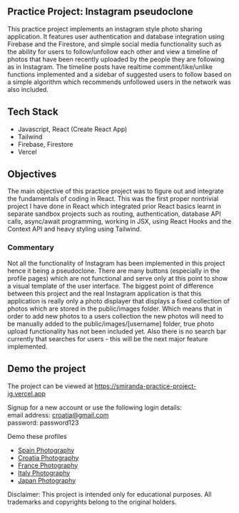 ## Practice Project: Instagram pseudoclone
This practice project implements an instagram style photo sharing application. It features user authentication and database integration using Firebase
and the Firestore, and simple social media functionality such as the ability for users to follow/unfollow each other and view a timeline of photos that
have been recently uploaded by the people they are following as in Instagram. The timeline posts have realtime comment/like/unlike functions implemented and
a sidebar of suggested users to follow based on a simple algorithm which recommends unfollowed users in the network was also included.

## Tech Stack
- Javascript, React (Create React App)
- Tailwind 
- Firebase, Firestore
- Vercel

## Objectives
The main objective of this practice project was to figure out and integrate the fundamentals of coding in React. This was the first proper nontrivial project I have done
in React which integrated prior React basics learnt in separate sandbox projects such as routing, authentication, database API calls, async/await programming, working
in JSX, using React Hooks and the Context API and heavy styling using Tailwind. 

### Commentary
Not all the functionality of Instagram has been implemented in this project hence it being a pseudoclone. There are many buttons (especially in the profile pages)
which are not functional and serve only at this point to show a visual template of the user interface. The biggest point of difference between this project
and the real Instagram application is that this application is really only a photo displayer that displays a fixed collection of photos which are stored in the public/images folder. 
Which means that in order to add new photos to a users collection the new photos will need to be manually added to the public/images/[username] folder, true photo
upload functionality has not been included yet. Also there is no search bar currently that searches for users - this will be the next major feature implemented.

## Demo the project
The project can be viewed at https://smiranda-practice-project-ig.vercel.app

Signup for a new account or use the following login details:  
email address: croatia@gmail.com  
password: password123


Demo these profiles  
- [Spain Photography](https://smiranda-practice-project-ig.vercel.app/p/spainphotography)  
- [Croatia Photography](https://smiranda-practice-project-ig.vercel.app/p/croatiaphotography)  
- [France Photography](https://smiranda-practice-project-ig.vercel.app/p/francephotography)  
- [Italy Photography](https://smiranda-practice-project-ig.vercel.app/p/italyphotography)  
- [Japan Photography](https://smiranda-practice-project-ig.vercel.app/p/japanphotography)  


Disclaimer: This project is intended only for educational purposes. All trademarks and copyrights belong to the original holders.


